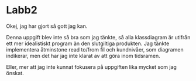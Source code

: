 # Labb2

Okej, jag har gjort så gott jag kan. 

Denna uppgift blev inte så bra som jag tänkte, så alla klassdiagram är utifrån ett mer idealistiskt program än den slutgiltiga produkten.
Jag tänkte implementera åtminstone read to/from fil och kundnivåer, som diagramen indikerar, men det har jag inte klarat av att göra inom tidsramen.

Eller, mer att jag inte kunnat fokusera på uppgiften lika mycket som jag önskat.
